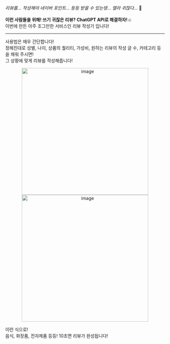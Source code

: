 *리뷰를... 작성해야 네이버 포인트... 등등 받을 수 있는뎅... 열라 귀찮다...* 🥲
<br>
<br>
**이런 사람들을 위해! 쓰기 귀찮은 리뷰? ChatGPT API로 해결하자!☺️**
<br>이번에 만든 아주 조그만한 서비스인 리뷰 작성기 입니다!

<hr>
사용법은 매우 간단합니다!<br>
정해진대로 성별, 나이, 상품의 퀄리티, 가성비, 원하는 리뷰의 작성 글 수, 카테고리 등을 채워 주시면!<br>
그 상황에 맞게 리뷰를 작성해줍니다!<br>

<p align="center">
  <img width="400" alt="image" src="https://github.com/haebyun/reviewMaker/assets/95038621/3cbd1fef-69e4-486b-bd52-0544b50b016b">
  <br>
  <img width="400" alt="image" src="https://github.com/haebyun/reviewMaker/assets/95038621/69651822-526c-49bb-8940-9bfd5b6c56d9">
</p>


이런 식으로! <br>
음식, 화장품, 전자제품 등등! 10초면 리뷰가 완성됩니다! <br>
